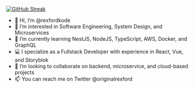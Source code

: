 [![GitHub Streak](https://streak-stats.demolab.com/?user=rexfordkode)](https://git.io/streak-stats)

- 👋 Hi, I’m @rexfordkode
- 👀 I’m interested in Software Engineering, System Design, and Microservices
- 🌱 I’m currently learning NestJS, NodeJS, TypeScript, AWS, Docker, and GraphQL
- 💻 I specialize as a Fullstack Developer with experience in React, Vue, and Storyblok
- 💞️ I’m looking to collaborate on backend, microservice, and cloud-based projects
- 📫 You can reach me on Twitter @originalrexford

<!---
rexfordkode/rexfordkode is a ✨ special ✨ repository because its `README.md` (this file) appears on your GitHub profile.
You can click the Preview link to take a look at your changes.
--->
